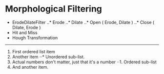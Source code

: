Morphological Filtering
=======================
* ErodeDilateFilter
  ..* Erode
  ..* Dilate
  ..* Open  ( Erode,  Dilate )
  ..* Close ( Dilate, Erode  )
* Hit and Miss
* Hough Transformation
***
1. First ordered list item
2. Another item
⋅⋅* Unordered sub-list. 
1. Actual numbers don't matter, just that it's a number
⋅⋅1. Ordered sub-list
4. And another item.
